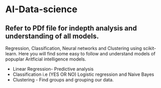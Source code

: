 # AI-Data-science
## Refer to PDf file for indepth analysis and understanding of all models.
Regression, Classification, Neural networks and Clustering using scikit-learn. Here you will find some easy to follow and understand models of popuplar Aritficial intelligence models.

<ul>
  <li>Linear Regression- Predictive analysis</li>
  <li>Classification i.e (YES OR NO) Logistic regression and Naive Bayes</li>
  <li>Clustering - Find groups and grouping our data.</li>
</ul>


